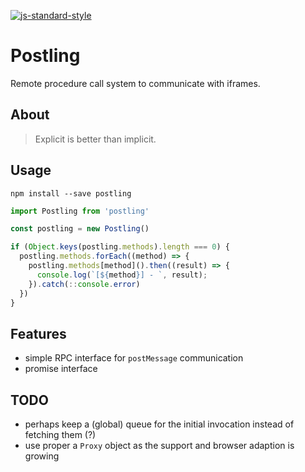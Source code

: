 [![js-standard-style](https://img.shields.io/badge/code%20style-standard-brightgreen.svg)](http://standardjs.com/)

# Postling

Remote procedure call system to communicate with iframes.


## About

> Explicit is better than implicit.


## Usage

`npm install --save postling`


```js
import Postling from 'postling'

const postling = new Postling()

if (Object.keys(postling.methods).length === 0) {
  postling.methods.forEach((method) => {
    postling.methods[method]().then((result) => {
      console.log(`[${method}] - `, result);
    }).catch(::console.error)
  })
}
```

## Features

- simple RPC interface for `postMessage` communication
- promise interface

## TODO

- perhaps keep a (global) queue for the initial invocation instead of fetching them (?)
- use proper a `Proxy` object as the support and browser adaption is growing

